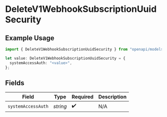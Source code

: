 # DeleteV1WebhookSubscriptionUuidSecurity

## Example Usage

```typescript
import { DeleteV1WebhookSubscriptionUuidSecurity } from "openapi/models/operations";

let value: DeleteV1WebhookSubscriptionUuidSecurity = {
  systemAccessAuth: "<value>",
};
```

## Fields

| Field              | Type               | Required           | Description        |
| ------------------ | ------------------ | ------------------ | ------------------ |
| `systemAccessAuth` | *string*           | :heavy_check_mark: | N/A                |